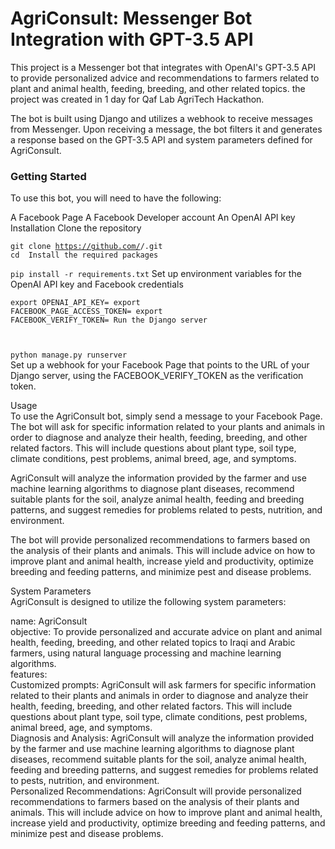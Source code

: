 <h1> AgriConsult: Messenger Bot Integration with GPT-3.5 API </h1> 
This project is a Messenger bot that integrates with OpenAI's GPT-3.5 API to provide personalized advice and recommendations to farmers related to plant and animal health, feeding, breeding, and other related topics. the project was created in 1 day for Qaf Lab AgriTech Hackathon.

The bot is built using Django and utilizes a webhook to receive messages from Messenger. Upon receiving a message, the bot filters it and generates a response based on the GPT-3.5 API and system parameters defined for AgriConsult.

<h3>Getting Started</h3>
To use this bot, you will need to have the following:

A Facebook Page
A Facebook Developer account
An OpenAI API key
Installation
Clone the repository



<code>git clone https://github.com/<username>/<repo-name>.git
cd <repo-name>
Install the required packages</code>


<code>pip install -r requirements.txt</code>
Set up environment variables for the OpenAI API key and Facebook credentials


<code>export OPENAI_API_KEY=<your-api-key>
export FACEBOOK_PAGE_ACCESS_TOKEN=<your-page-access-token>
export FACEBOOK_VERIFY_TOKEN=<your-verify-token>
Run the Django server


python manage.py runserver</code> <br>
Set up a webhook for your Facebook Page that points to the URL of your Django server, using the FACEBOOK_VERIFY_TOKEN as the verification token.

Usage <br>
To use the AgriConsult bot, simply send a message to your Facebook Page. The bot will ask for specific information related to your plants and animals in order to diagnose and analyze their health, feeding, breeding, and other related factors. This will include questions about plant type, soil type, climate conditions, pest problems, animal breed, age, and symptoms.

AgriConsult will analyze the information provided by the farmer and use machine learning algorithms to diagnose plant diseases, recommend suitable plants for the soil, analyze animal health, feeding and breeding patterns, and suggest remedies for problems related to pests, nutrition, and environment.

The bot will provide personalized recommendations to farmers based on the analysis of their plants and animals. This will include advice on how to improve plant and animal health, increase yield and productivity, optimize breeding and feeding patterns, and minimize pest and disease problems.

System Parameters<br>
AgriConsult is designed to utilize the following system parameters:

name: AgriConsult<br>
objective: To provide personalized and accurate advice on plant and animal health, feeding, breeding, and other related topics to Iraqi and Arabic farmers, using natural language processing and machine learning algorithms.
<br>features:
<br>Customized prompts: AgriConsult will ask farmers for specific information related to their plants and animals in order to diagnose and analyze their health, feeding, breeding, and other related factors. This will include questions about plant type, soil type, climate conditions, pest problems, animal breed, age, and symptoms.
<br>Diagnosis and Analysis: AgriConsult will analyze the information provided by the farmer and use machine learning algorithms to diagnose plant diseases, recommend suitable plants for the soil, analyze animal health, feeding and breeding patterns, and suggest remedies for problems related to pests, nutrition, and environment.
<br>Personalized Recommendations: AgriConsult will provide personalized recommendations to farmers based on the analysis of their plants and animals. This will include advice on how to improve plant and animal health, increase yield and productivity, optimize breeding and feeding patterns, and minimize pest and disease problems.
